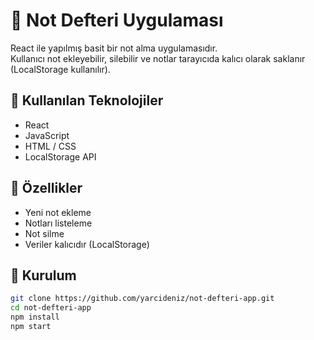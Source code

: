 # 📝 Not Defteri Uygulaması

React ile yapılmış basit bir not alma uygulamasıdır.  
Kullanıcı not ekleyebilir, silebilir ve notlar tarayıcıda kalıcı olarak saklanır (LocalStorage kullanılır).

## 🚀 Kullanılan Teknolojiler
- React
- JavaScript
- HTML / CSS
- LocalStorage API

## 🔧 Özellikler
- Yeni not ekleme
- Notları listeleme
- Not silme
- Veriler kalıcıdır (LocalStorage)


## 📁 Kurulum

```bash
git clone https://github.com/yarcideniz/not-defteri-app.git
cd not-defteri-app
npm install
npm start
